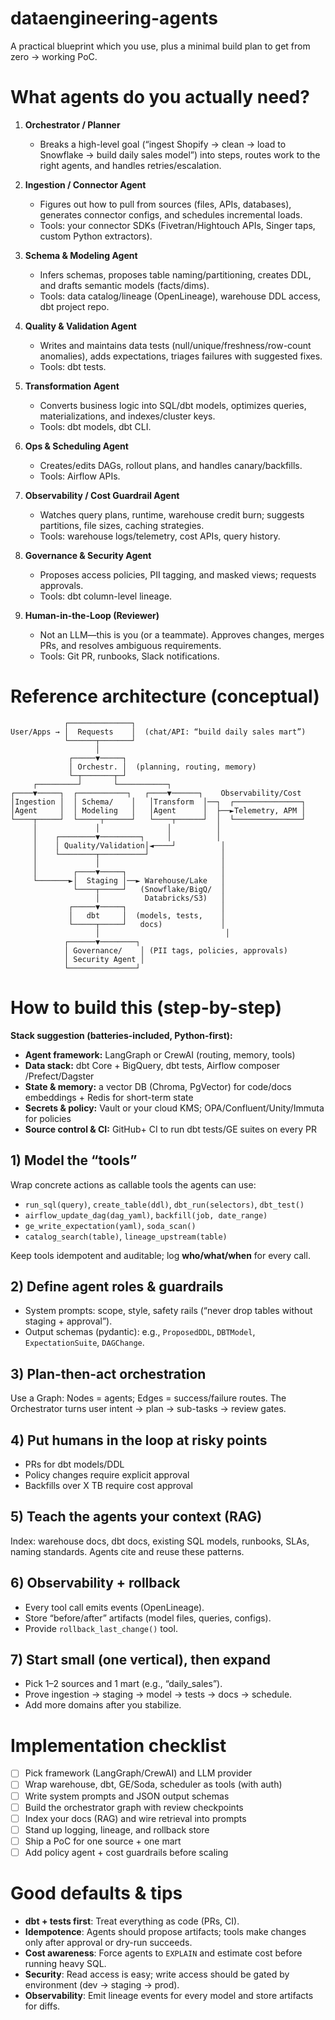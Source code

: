 # dataengineering-agents

A practical blueprint which you use, plus a minimal build plan to get from zero → working PoC.

# What agents do you actually need?

1. **Orchestrator / Planner**

   * Breaks a high-level goal (“ingest Shopify → clean → load to Snowflake → build daily sales model”) into steps, routes work to the right agents, and handles retries/escalation.

2. **Ingestion / Connector Agent**

   * Figures out how to pull from sources (files, APIs, databases), generates connector configs, and schedules incremental loads.
   * Tools: your connector SDKs (Fivetran/Hightouch APIs, Singer taps, custom Python extractors).

3. **Schema & Modeling Agent**

   * Infers schemas, proposes table naming/partitioning, creates DDL, and drafts semantic models (facts/dims).
   * Tools: data catalog/lineage (OpenLineage), warehouse DDL access, dbt project repo.

4. **Quality & Validation Agent**

   * Writes and maintains data tests (null/unique/freshness/row-count anomalies), adds expectations, triages failures with suggested fixes.
   * Tools: dbt tests.

5. **Transformation Agent**

   * Converts business logic into SQL/dbt models, optimizes queries, materializations, and indexes/cluster keys.
   * Tools: dbt models, dbt CLI.

6. **Ops & Scheduling Agent**

   * Creates/edits DAGs, rollout plans, and handles canary/backfills.
   * Tools: Airflow APIs.

7. **Observability / Cost Guardrail Agent**

   * Watches query plans, runtime, warehouse credit burn; suggests partitions, file sizes, caching strategies.
   * Tools: warehouse logs/telemetry, cost APIs, query history.

8. **Governance & Security Agent**

   * Proposes access policies, PII tagging, and masked views; requests approvals.
   * Tools: dbt column-level lineage.

9. **Human-in-the-Loop (Reviewer)**

   * Not an LLM—this is you (or a teammate). Approves changes, merges PRs, and resolves ambiguous requirements.
   * Tools: Git PR, runbooks, Slack notifications.

# Reference architecture (conceptual)

```
            ┌──────────────┐
User/Apps → │  Requests    │  (chat/API: “build daily sales mart”)
            └──────┬───────┘
                   │
             ┌─────▼─────┐
             │ Orchestr. │  (planning, routing, memory)
             └─┬───────┬─┘
     ┌─────────┘       └───────────┐
┌────▼─────┐  ┌───────────┐   ┌────▼──────┐    Observability/Cost
│Ingestion │  │ Schema/    │   │Transform  │──┐  ┌───────────────┐
│Agent     │  │ Modeling   │   │Agent      │  ├──►Telemetry, APM │
└────┬─────┘  └─────┬──────┘   └────┬──────┘  │  └───────────────┘
     │             │               │          │
     │    ┌────────▼─────────┐     │          │
     │    │ Quality/Validation│◄────┘          │
     │    └────────┬──────────┘                │
     │             │                           │
     │        ┌────▼─────┐                     │
     └───────►│  Staging │──► Warehouse/Lake   │
              └────┬─────┘   (Snowflake/BigQ/  │
                   │          Databricks/S3)   │
             ┌─────▼─────┐                     │
             │   dbt     │  (models, tests,    │
             └─────┬─────┘   docs)             │
                   │                            │
            ┌──────▼────────┐
            │ Governance/    │ (PII tags, policies, approvals)
            │ Security Agent │
            └───────────────┘
```

# How to build this (step-by-step)

**Stack suggestion (batteries-included, Python-first):**

* **Agent framework:** LangGraph or CrewAI (routing, memory, tools)
* **Data stack:** dbt Core + BigQuery, dbt tests, Airflow composer /Prefect/Dagster
* **State & memory:** a vector DB (Chroma, PgVector) for code/docs embeddings + Redis for short-term state
* **Secrets & policy:** Vault or your cloud KMS; OPA/Confluent/Unity/Immuta for policies
* **Source control & CI:** GitHub+ CI to run dbt tests/GE suites on every PR

## 1) Model the “tools”

Wrap concrete actions as callable tools the agents can use:

* `run_sql(query)`, `create_table(ddl)`, `dbt_run(selectors)`, `dbt_test()`
* `airflow_update_dag(dag_yaml)`, `backfill(job, date_range)`
* `ge_write_expectation(yaml)`, `soda_scan()`
* `catalog_search(table)`, `lineage_upstream(table)`

Keep tools idempotent and auditable; log **who/what/when** for every call.

## 2) Define agent roles & guardrails

* System prompts: scope, style, safety rails (“never drop tables without staging + approval”).
* Output schemas (pydantic): e.g., `ProposedDDL`, `DBTModel`, `ExpectationSuite`, `DAGChange`.

## 3) Plan-then-act orchestration

Use a Graph: Nodes = agents; Edges = success/failure routes.
The Orchestrator turns user intent → plan → sub-tasks → review gates.

## 4) Put humans in the loop at risky points

* PRs for dbt models/DDL
* Policy changes require explicit approval
* Backfills over X TB require cost approval

## 5) Teach the agents your context (RAG)

Index: warehouse docs, dbt docs, existing SQL models, runbooks, SLAs, naming standards.
Agents cite and reuse these patterns.

## 6) Observability + rollback

* Every tool call emits events (OpenLineage).
* Store “before/after” artifacts (model files, queries, configs).
* Provide `rollback_last_change()` tool.

## 7) Start small (one vertical), then expand

* Pick 1–2 sources and 1 mart (e.g., “daily\_sales”).
* Prove ingestion → staging → model → tests → docs → schedule.
* Add more domains after you stabilize.


# Implementation checklist

* [ ] Pick framework (LangGraph/CrewAI) and LLM provider
* [ ] Wrap warehouse, dbt, GE/Soda, scheduler as tools (with auth)
* [ ] Write system prompts and JSON output schemas
* [ ] Build the orchestrator graph with review checkpoints
* [ ] Index your docs (RAG) and wire retrieval into prompts
* [ ] Stand up logging, lineage, and rollback store
* [ ] Ship a PoC for one source + one mart
* [ ] Add policy agent + cost guardrails before scaling

# Good defaults & tips

* **dbt + tests first**: Treat everything as code (PRs, CI).
* **Idempotence**: Agents should propose artifacts; tools make changes only after approval or dry-run succeeds.
* **Cost awareness**: Force agents to `EXPLAIN` and estimate cost before running heavy SQL.
* **Security**: Read access is easy; write access should be gated by environment (dev → staging → prod).
* **Observability**: Emit lineage events for every model and store artifacts for diffs.
